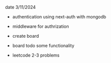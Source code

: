 date 3/11/2024

- authentication using next-auth with mongodb
- middleware for authrization
- create board

- board todo some functionality

- leetcode 2-3 problems
